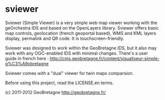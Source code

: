 sviewer
=======

Sviewer (Simple Viewer) is a very simple web map viewer working with the geOrchestra IDS and based on the OpenLayers library.
Sviewer offers basic map controls, geolocation (french geoportal based), WMS and KML layers display, permalink and QR code. 
It is touchscreen-friendly.

Sviewer was designed to work within the GeoBretagne IDS, but it also may work with any OGC-enabled IDS with minimal changes.
There's a user guide in french here : http://cms.geobretagne.fr/content/visualiseur-simple-g%C3%A9obretagne

Sviewer comes with a "dual" viewer for twin maps comparsion.

Before using this project, read the LICENSE.en terms.

(c) 2011-2012 GeoBretagne http://geobretagne.fr/
